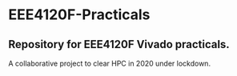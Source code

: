 # EEE4120F-Practicals
## Repository for EEE4120F Vivado practicals.
A collaborative project to clear HPC in 2020 under lockdown.
